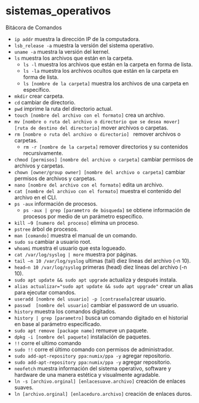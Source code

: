 # sistemas_operativos
Bitácora de Comandos

* `ip addr` muestra la dirección IP de la computadora.
* `lsb_release -a` muestra la versión del sistema operativo.
* `uname -a` muestra la versión del kernel.
* `ls` muestra los archivos que están en la carpeta.
  * `ls -l` muestra los archivos que están en la carpeta en forma de lista. 
  * `ls -la` muestra los archivos ocultos que están en la carpeta en forma de lista. 
  * `ls [nombre de la carpeta]` muestra los archivos de una carpeta en específico. 
* `mkdir` crear carpeta.
* `cd` cambiar de directorio.
* `pwd` imprime la ruta del directorio actual.
* `touch [nombre del archivo con el formato]` crea un archivo.
* `mv [nombre o ruta del archivo o directorio que se desea mover] [ruta de destino del directorio]` mover archivos o carpetas.
* `rm [nombre o ruta del archivo o directorio] ` remover archivos o carpetas.
  * `rm -r [nombre de la carpeta]` remover directorios y su contenidos recursivamente. 
* `chmod [permisos] [nombre del archivo o carpeta]` cambiar permisos de archivos y carpetas. 
* `chown [owner/group owner] [nombre del archivo o carpeta]` cambiar permisos de archivos y carpetas. 
* `nano [nombre del archivo con el formato]` edita un archivo. 
* `cat [nombre del archivo con el formato]` muestra el contenido del archivo en el CLI.
* `ps -aux` información de procesos. 
  * `ps -aux | grep [parametro de búsqueda]` se obtiene información de procesos por medio de un parámetro específico.
* `kill –9 [numero del proceso]` elimina un proceso. 
* `pstree` árbol de procesos.
* `man [comando]` muestra el manual de un comando.
* `sudo su` cambiar a usuario root.
* `whoami` muestra el usuario que esta logueado.
* `cat /var/log/syslog | more` muestra por páginas. 
* `tail –n 10 /var/log/syslog` ultimas (tail) diez líneas del archivo (-n 10).
* `head–n 10 /var/log/syslog` primeras (head) diez líneas del archivo  (-n 10).
* `sudo apt update && sudo apt upgrade` actualiza y después instala.
* `alias actualizar="sudo apt update && sudo apt upgrade"` crear un alias para ejecutar comandos.
* `useradd [nombre del usuario] -p [contraseña]`crear usuario.  
* `passwd  [nombre del usuario]` cambiar el password  de un usuario.
* `history` muestra los comandos digitados.
* `history | grep [parametro]` busca un comando digitado en el historial en base al parámetro especificado.
* `sudo apt remove [package name]` remueve un paquete. 
* `dpkg -i [nombre del paquete]` instalación de paquetes. 
* `!!` corre el ultimo comando 
* `sudo !!` corre el último comando con permisos de administrador.
* `sudo add-apt-repository ppa:numix/ppa -y` agregar repositorio. 
* `sudo add-apt-repository ppa:numix/ppa -y` agregar repositorio. 
* `neofetch` muestra información del sistema operativo, software y hardware de una manera estética y visualmente agradable.
* `ln -s [archivo.orginal] [enlacesuave.archivo]` creación de enlaces suaves.
* `ln [archivo.orginal] [enlaceduro.archivo]` creación de enlaces duros.







